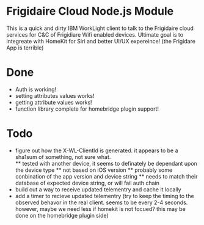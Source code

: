 # Frigidaire Cloud Node.js Module

This is a quick and dirty IBM WorkLight client to talk to the Frigidaire cloud services for C&C of Frigidiare Wifi enabled devices.  Ultimate goal is to integreate with HomeKit for Siri and better UI/UX expereince!  (the Frigidare App is terrible)

# Done
* Auth is working!
* setting attributes values works!
* getting attribute values works!
* function library complete for homebridge plugin support!

# Todo
* figure out how the X-WL-ClientId is generated.  it appears to be a sha1sum of something, not sure what.  
** tested with another device, it seems to definately be dependant upon the device type
** not based on iOS version
** probably some conbination of the app version and device string
** needs to match their database of expected device string, or will fail auth chain
* build out a way to receive updated telementry and cache it locally
* add a timer to recieve updated telementry (try to keep the timing to the observed behavor in the real client.  seems to be every 2-4 seconds.  however, maybe we need less if homekit is not focued?  this may be done on the homebridge plugin side)

